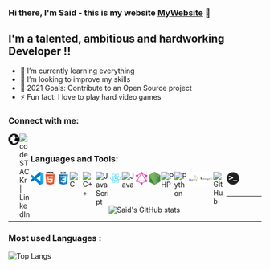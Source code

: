 ### Hi there, I'm Said - this is my website [MyWebsite][website] 👋



## I'm a talented, ambitious and hardworking Developer !!

- 🌱 I’m currently learning everything 
- 👯 I’m looking to improve my skills
- 🥅 2021 Goals: Contribute to an Open Source project
- ⚡ Fun fact: I love to play hard video games

### Connect with me:

[<img align="left" alt="codeSTACKr.com" width="22px" src="https://raw.githubusercontent.com/iconic/open-iconic/master/svg/globe.svg" />][website]
[<img align="left" alt="codeSTACKr | LinkedIn" width="22px" src="https://cdn.jsdelivr.net/npm/simple-icons@v3/icons/linkedin.svg" />][linkedin]


<br />

### Languages and Tools:

[<img align="left" alt="Visual Studio Code" width="26px" src="https://raw.githubusercontent.com/github/explore/80688e429a7d4ef2fca1e82350fe8e3517d3494d/topics/visual-studio-code/visual-studio-code.png" />][webdevplaylist]
[<img align="left" alt="HTML5" width="26px" src="https://raw.githubusercontent.com/github/explore/80688e429a7d4ef2fca1e82350fe8e3517d3494d/topics/html/html.png" />][webdevplaylist]
[<img align="left" alt="CSS3" width="26px" src="https://raw.githubusercontent.com/github/explore/80688e429a7d4ef2fca1e82350fe8e3517d3494d/topics/css/css.png" />][webdevplaylist]
[<img align="left" alt="C" width="26px" src="https://raw.githubusercontent.com/jmnote/z-icons/master/svg/c.svg" />][webdevplaylist]
[<img align="left" alt="C++" width="26px" src="https://raw.githubusercontent.com/jmnote/z-icons/master/svg/cpp.svg" />][webdevplaylist]
[<img align="left" alt="JavaScript" width="26px" src="https://raw.githubusercontent.com/jmnote/z-icons/master/svg/javascript.svg" />][webdevplaylist]
[<img align="left" alt="React" width="26px" src="https://raw.githubusercontent.com/github/explore/80688e429a7d4ef2fca1e82350fe8e3517d3494d/topics/react/react.png" />][webdevplaylist]
[<img align="left" alt="Java" width="26px" src="https://raw.githubusercontent.com/jmnote/z-icons/master/svg/java.svg" />][webdevplaylist]
[<img align="left" alt="GraphQL" width="26px" src="https://raw.githubusercontent.com/github/explore/80688e429a7d4ef2fca1e82350fe8e3517d3494d/topics/graphql/graphql.png" />][webdevplaylist]
[<img align="left" alt="Node.js" width="26px" src="https://raw.githubusercontent.com/github/explore/80688e429a7d4ef2fca1e82350fe8e3517d3494d/topics/nodejs/nodejs.png" />][webdevplaylist]
[<img align="left" alt="PHP" width="26px" src="https://raw.githubusercontent.com/jmnote/z-icons/master/svg/php.svg" />][webdevplaylist]
[<img align="left" alt="Python" width="26px" src="https://raw.githubusercontent.com/jmnote/z-icons/master/svg/python.svg" />][webdevplaylist]
[<img align="left" alt="MySQL" width="26px" src="https://raw.githubusercontent.com/github/explore/80688e429a7d4ef2fca1e82350fe8e3517d3494d/topics/mysql/mysql.png" />][webdevplaylist]
[<img align="left" alt="MongoDB" width="26px" src="https://raw.githubusercontent.com/github/explore/80688e429a7d4ef2fca1e82350fe8e3517d3494d/topics/mongodb/mongodb.png" />][webdevplaylist]
[<img align="left" alt="GitHub" width="26px" src="https://raw.githubusercontent.com/jmnote/z-icons/master/svg/github.svg" />][webdevplaylist]
[<img align="left" alt="Terminal" width="26px" src="https://raw.githubusercontent.com/github/explore/80688e429a7d4ef2fca1e82350fe8e3517d3494d/topics/terminal/terminal.png" />][webdevplaylist]

<br />
<br />


---
![Said's GitHub stats](https://github-readme-stats.vercel.app/api?username=saidIssaoui&show_icons=true)


---
### Most used Languages :

![Top Langs](https://github-readme-stats.vercel.app/api/top-langs/?username=saidIssaoui&layout=compact)


[website]: https://saidissaoui.github.io/
[linkedin]: https://www.linkedin.com/in/said-issaoui-55095315b/
[webdevplaylist]: #